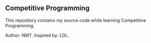 Competitive Programming
---

This repository contains my source code while learning Competitive Programming.

Author: NMT.
Inspired by: LDL.
